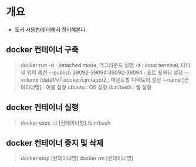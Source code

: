 # 개요
- 도커 사용법에 대해서 정리해본다. 


## docker 컨테이너 구축
> docker run 
> -d   : detached mode, 백그라운드 실행 
> -it  : input terminal, 터미널 입력 옵션
> --publish 39092-39094:39092-39094 : 포트 포워딩 설정
> --volume /data1/v7_docker/cjn:/app/Z  : 마운트할 디렉토리 설정 
> --name [컨테이너명] : 이름 설정 
> ubuntu   : OS 설정
> /bin/bash : 쉘 설정

## docker 컨테이너 실행
> docker exec -it [컨테이너명] /bin/bash

## docker 컨테이너 중지 및 삭제
> docker stop [컨테이너명]
> docker rm [컨테이너명]
